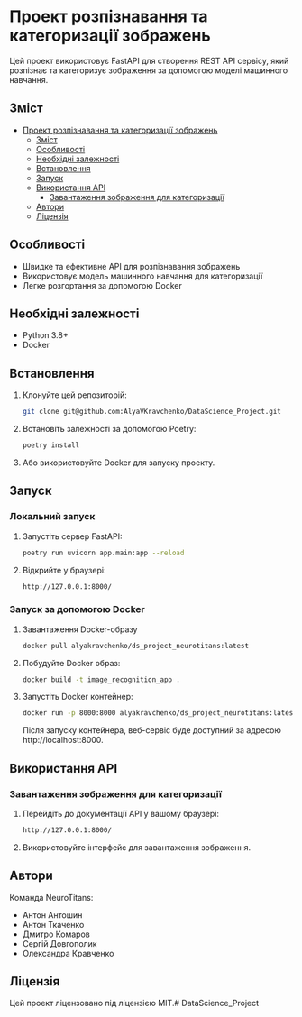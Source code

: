 # Проект розпізнавання та категоризації зображень

Цей проект використовує FastAPI для створення REST API сервісу, який розпізнає та категоризує зображення за допомогою моделі машинного навчання.

## Зміст

- [Проект розпізнавання та категоризації зображень](#проект-розпізнавання-та-категоризації-зображень)
  - [Зміст](#зміст)
  - [Особливості](#особливості)
  - [Необхідні залежності](#необхідні-залежності)
  - [Встановлення](#встановлення)
  - [Запуск](#запуск)
  - [Використання API](#використання-api)
    - [Завантаження зображення для категоризації](#завантаження-зображення-для-категоризації)
  - [Автори](#автори)
  - [Ліцензія](#ліцензія)

## Особливості

- Швидке та ефективне API для розпізнавання зображень
- Використовує модель машинного навчання для категоризації
- Легке розгортання за допомогою Docker

## Необхідні залежності

- Python 3.8+
- Docker

## Встановлення

1. Клонуйте цей репозиторій:

    ```sh
    git clone git@github.com:AlyaVKravchenko/DataScience_Project.git
    ```

2. Встановіть залежності за допомогою Poetry:

    ```sh
    poetry install
    ```

3. Або використовуйте Docker для запуску проекту.

## Запуск

### Локальний запуск

1. Запустіть сервер FastAPI:

    ```sh
    poetry run uvicorn app.main:app --reload
    ```

2. Відкрийте у браузері:

    ```sh
    http://127.0.0.1:8000/
    ```

### Запуск за допомогою Docker

1. Завантаження Docker-образу

    ```sh
    docker pull alyakravchenko/ds_project_neurotitans:latest
    ```
    
2. Побудуйте Docker образ:

    ```sh
    docker build -t image_recognition_app .
    ```

2. Запустіть Docker контейнер:

    ```sh
    docker run -p 8000:8000 alyakravchenko/ds_project_neurotitans:latest
    ```
    Після запуску контейнера, веб-сервіс буде доступний за адресою http://localhost:8000.

## Використання API

### Завантаження зображення для категоризації

1. Перейдіть до документації API у вашому браузері:

    ```sh
    http://127.0.0.1:8000/
    ```

2. Використовуйте інтерфейс для завантаження зображення.


## Автори

Команда NeuroTitans:
- Антон Антошин
- Антон Ткаченко
- Дмитро Комаров
- Сергій Довгополик
- Олександра Кравченко

## Ліцензія

Цей проект ліцензовано під ліцензією MIT.# DataScience_Project
